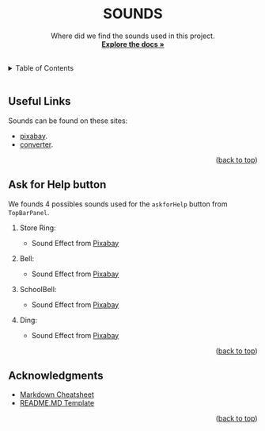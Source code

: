 <div id="top"></div>

<!-- TITLE -->
<div align="center">
<h1 align="center">SOUNDS</h1>
  <p align="center">
Where did we find the sounds used in this project.
<br />
	<a href="https://github.com/MathysC/CyberVideo/tree/master/Docs"><strong>Explore the docs »</strong></a>
	<br />
	<br />
  </p>
</div>

 <!-- TABLE OF CONTENTS -->
 <details>
  <summary>Table of Contents</summary>
  <ol>
	<li>
	  <a href="#useful-links">Useful links</a>
	</li>
	<li>
		<a href="#ask-for-help-button">Ask for Help button</a>
	</li>
  </ol>
</details>
<br>

## Useful Links

Sounds can be found on these sites:

- [pixabay][pixabay].
- [converter][converter].

<p align="right">(<a href="#top">back to top</a>)</p>

## Ask for Help button
We founds 4 possibles sounds used for the `askforHelp` button from `TopBarPanel`.
1. Store Ring:
	- Sound Effect from <a href="https://pixabay.com/?utm_source=link-attribution&amp;utm_medium=referral&amp;utm_campaign=music&amp;utm_content=96090">Pixabay</a>

2. Bell: 
	- Sound Effect from <a href="https://pixabay.com/sound-effects/?utm_source=link-attribution&amp;utm_medium=referral&amp;utm_campaign=music&amp;utm_content=14687">Pixabay</a>

3. SchoolBell:
	- Sound Effect from <a href="https://pixabay.com/?utm_source=link-attribution&amp;utm_medium=referral&amp;utm_campaign=music&amp;utm_content=85904">Pixabay</a>

4. Ding:
	- Sound Effect from <a href="https://pixabay.com/?utm_source=link-attribution&amp;utm_medium=referral&amp;utm_campaign=music&amp;utm_content=47489">Pixabay</a>
<p align="right">(<a href="#top">back to top</a>)</p>

## Acknowledgments

- [Markdown Cheatsheet][md-url]
- [README.MD Template][readme-url]
<p align="right">(<a href="#top">back to top</a>)</p>

<!-- MARKDOWN LINKS & IMAGES -->

[md-url]: https://github.com/adam-p/markdown-here/wiki/Markdown-Cheatsheet
[readme-url]: https://github.com/othneildrew/Best-README-Template
[pixabay]: https://pixabay.com/sound-effects/
[converter]: https://convertio.co/fr/mp3-wav/